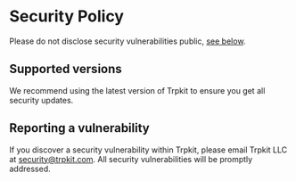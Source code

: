 # Security Policy

Please do not disclose security vulnerabilities public, [see below](#reporting-a-vulnerability).

## Supported versions

We recommend using the latest version of Trpkit to ensure you get all security updates.

## Reporting a vulnerability

If you discover a security vulnerability within Trpkit, please email Trpkit LLC at [security@trpkit.com](mailto:security@trpkit.com). All security vulnerabilities will be promptly addressed.